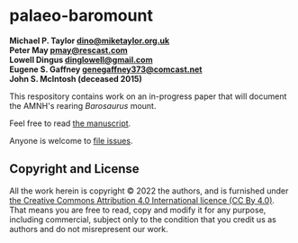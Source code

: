 # palaeo-baromount

**Michael P. Taylor <dino@miketaylor.org.uk>**  
**Peter May <pmay@rescast.com>**  
**Lowell Dingus <dinglowell@gmail.com>**  
**Eugene S. Gaffney <genegaffney373@comcast.net>**  
**John S. McIntosh (deceased 2015)**

This respository contains work on an in-progress paper that will document the AMNH's rearing _Barosaurus_ mount.

Feel free to read [the manuscript](TaylorEtAl-mounted-barosaurus.docx).

Anyone is welcome to [file issues](https://github.com/MikeTaylor/palaeo-baromount/issues).

## Copyright and License

All the work herein is copyright © 2022 the authors, and is furnished under [the Creative Commons Attribution 4.0 International licence (CC By 4.0)](https://creativecommons.org/licenses/by/4.0/). That means you are free to read, copy and modify it for any purpose, including commercial, subject only to the condition that you credit us as authors and do not misrepresent our work.

